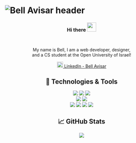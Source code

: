 # ![Bell Avisar header](https://s8.gifyu.com/images/Red-and-Blue-Dynamic-Teacher-Linkedin-Banner.gif)
<div align='center'>
  
### Hi there <img src="https://raw.githubusercontent.com/MartinHeinz/MartinHeinz/master/wave.gif" width="30px">
<br>

<p> My name is Bell, I am a web developer, designer, <br>
and a CS student at the Open University of Israel! </p>
<a href="https://www.linkedin.com/in/bell-avisar/"><img height="20" src="https://github.com/WaylonWalker/WaylonWalker/blob/main/icon/linkedin.png?raw=true">  LinkedIn - Bell Avisar</a>


## 🔧 Technologies & Tools 

![](https://img.shields.io/badge/Code-JavaScript-informational?style=flat&logo=javascript&logoColor=white&color=2bbc8a)
![](https://img.shields.io/badge/DataBase-MongoDB-informational?style=flat&logo=mongodb&logoColor=white&color=2bbc8a)
![](https://img.shields.io/badge/Editor-VScode-informational?style=flat&logo=visual-studio-code&logoColor=white&color=2bbc8a) <br>
![](https://img.shields.io/badge/Code-CSS-informational?style=flat&logo=css&logoColor=white&color=2bbc8a)
![](https://img.shields.io/badge/CSSFrameWork-Bootstrap-informational?style=flat&logo=bootstrap&logoColor=white&color=2bbc8a)<br>
![](https://img.shields.io/badge/Code-HTML-informational?style=flat&logo=html&logoColor=white&color=2bbc8a) 
![](https://img.shields.io/badge/FreamWork-Express.js-informational?style=flat&logo=expressjs&logoColor=white&color=2bbc8a)
![](https://img.shields.io/badge/FreamWork-Node.js-informational?style=flat&logo=nodejs&logoColor=white&color=2bbc8a)
![](https://img.shields.io/badge/Code-Java-informational?style=flat&logo=java&logoColor=white&color=2bbc8a)


## 📈 GitHub Stats
<a href="https://github.com/bellavis/bellavis">
  <img align="center" src="https://github-readme-stats.vercel.app/api/top-langs/?username=bellavis&theme=radical" />
</a>

</div>
